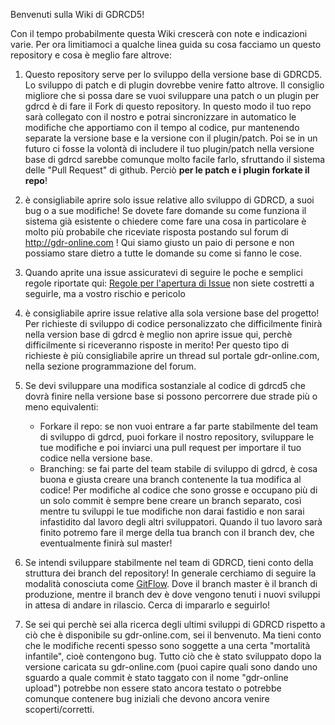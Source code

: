 Benvenuti sulla Wiki di GDRCD5!

Con il tempo probabilmente questa Wiki crescerà con note e indicazioni varie.
Per ora limitiamoci a qualche linea guida su cosa facciamo un questo repository e cosa è meglio fare altrove:

1. Questo repository serve per lo sviluppo della versione base di GDRCD5. Lo sviluppo di patch e di plugin dovrebbe venire fatto altrove. Il consiglio migliore che si possa dare se vuoi sviluppare una patch o un plugin per gdrcd è di fare il Fork di questo repository. In questo modo il tuo repo sarà collegato con il nostro e potrai sincronizzare in automatico le modifiche che apportiamo con il tempo al codice, pur mantenendo separate la versione base e la versione con il plugin/patch. Poi se in un futuro ci fosse la volontà di includere il tuo plugin/patch nella versione base di gdrcd sarebbe comunque molto facile farlo, sfruttando il sistema delle "Pull Request" di github. Perciò **per le patch e i plugin forkate il repo**!

2. è consigliabile aprire solo issue relative allo sviluppo di GDRCD, a suoi bug o a sue modifiche! Se dovete fare domande su come funziona il sistema già esistente o chiedere come fare una cosa in particolare è molto più probabile che riceviate risposta postando sul forum di http://gdr-online.com ! Qui siamo giusto un paio di persone e non possiamo stare dietro a tutte le domande su come si fanno le cose.

3. Quando aprite una issue assicuratevi di seguire le poche e semplici regole riportate qui: [Regole per l'apertura di Issue](https://github.com/GDRCD/GDRCD/wiki/Aprire-Issue) non siete costretti a seguirle, ma a vostro rischio e pericolo

4. è consigliabile aprire issue relative alla sola versione base del progetto! Per richieste di sviluppo di codice personalizzato che difficilmente finirà nella version base di gdrcd è meglio non aprire issue qui, perchè difficilmente si riceveranno risposte in merito! Per questo tipo di richieste è più consigliabile aprire un thread sul portale gdr-online.com, nella sezione programmazione del forum.

5. Se devi sviluppare una modifica sostanziale al codice di gdrcd5 che dovrà finire nella versione base si possono percorrere due strade più o meno equivalenti:
   * Forkare il repo: se non vuoi entrare a far parte stabilmente del team di sviluppo di gdrcd, puoi forkare il nostro repository, sviluppare le tue modifiche e poi inviarci una pull request per importare il tuo codice nella versione base.
   * Branching: se fai parte del team stabile di sviluppo di gdrcd, è cosa buona e giusta creare una branch contenente la tua modifica al codice! Per modifiche al codice che sono grosse e occupano più di un solo commit è sempre bene creare un branch separato, così mentre tu sviluppi le tue modifiche non darai fastidio e non sarai infastidito dal lavoro degli altri sviluppatori. Quando il tuo lavoro sarà finito potremo fare il merge della tua branch con il branch dev, che eventualmente finirà sul master!

6. Se intendi sviluppare stabilmente nel team di GDRCD, tieni conto della struttura dei branch del repository! In generale cerchiamo di seguire la modalità conosciuta come [GitFlow](https://www.atlassian.com/git/tutorials/comparing-workflows/gitflow-workflow). Dove il branch master è il branch di produzione, mentre il branch dev è dove vengono tenuti i nuovi sviluppi in attesa di andare in rilascio. Cerca di impararlo e seguirlo!

7. Se sei qui perchè sei alla ricerca degli ultimi sviluppi di GDRCD rispetto a ciò che è disponibile su gdr-online.com, sei il benvenuto. Ma tieni conto che le modifiche recenti spesso sono soggette a una certa "mortalità infantile", cioè contengono bug. Tutto ciò che è stato sviluppato dopo la versione caricata su gdr-online.com (puoi capire quali sono dando uno sguardo a quale commit è stato taggato con il nome "gdr-online upload") potrebbe non essere stato ancora testato o potrebbe comunque contenere bug iniziali che devono ancora venire scoperti/corretti.